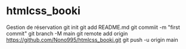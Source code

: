 # htmlcss_booki
Gestion de réservation
git init
git add README.md
git commiit -m "first commit"
git branch -M main
git remote add origin https://github.com/Nono995/htmlcss_booki.git
git push -u origin main
